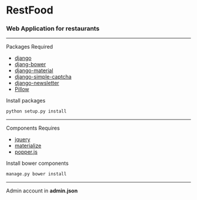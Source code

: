 #  **RestFood**
### Web Application for restaurants


---   

Packages Required

* [django](https://github.com/django/django)
* [djang-bower](https://github.com/nvbn/django-bower)
* [django-material](https://github.com/viewflow/django-material)
* [django-simple-captcha](https://github.com/mbi/django-simple-captcha)
* [django-newsletter](https://github.com/dokterbob/django-newsletter)
* [Pillow](https://github.com/python-pillow/Pillow)

Install packages

```python
python setup.py install

```
---   

Components Requires


* [jquery](https://github.com/jquery/jquery)
* [materialize](https://github.com/Dogfalo/materialize)
* [popper.js](https://github.com/FezVrasta/popper.js)

Install bower components

```python
manage.py bower install

```
---   

Admin account in **admin.json**
